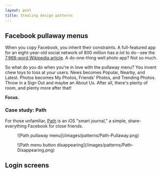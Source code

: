 ```yaml
---
layout: post
title: Stealing design patterns
---
```




## Facebook pullaway menus ##

When you copy Facebook, you inherit their constraints. A full-featured app for an eight-year-old social network of 800 million has *a lot* to do--see the [7,968-word Wikipedia article](http://en.wikipedia.org/wiki/Facebook_features). A do-one-thing well photo app? Not so much.

So what do you do when you're in love with the pullaway menu? You invent chew toys to toss at your users. News becomes Popular, Nearby, and Latest. Photos becomes My Photos, Friends' Photos, and Trending Photos. Throw in a Sign Out and maybe an About Us. After all, there's plenty of room, and plenty more after that!

**Focus.**

### Case study: Path ###

For those unfamiliar, [Path](https://path.com/) is an iOS "smart journal," a simple, share-everything Facebook for close friends.

<figure>
    ![Path pullaway menu](/images/patterns/Path-Pullaway.png)
</figure>

<figure>
    ![Path menu button disappearing](/images/patterns/Path-Disappearing.png)
</figure>

## Login screens ##
